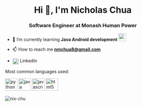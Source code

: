 <h1 align="center">Hi 👋, I'm Nicholas Chua</h1>
<h3 align="center">Software Engineer at Monash Human Power</h3>

- 🌱 I’m currently learning **Java Android development** <img src="https://devicons.github.io/devicon/devicon.git/icons/android/android-original-wordmark.svg" alt="android" width="25" height="25"/> 

- 📫 How to reach me **nmchua8@gmail.com**

- <a href="https://linkedin.com/in/nicholaschua0718" target="blank"><img align="center" src="https://cdn.jsdelivr.net/npm/simple-icons@3.0.1/icons/linkedin.svg" alt="nicholaschua0718" height="20" width="20" /></a> LinkedIn

Most common languages used:
<p align="left"><img src="https://devicons.github.io/devicon/devicon.git/icons/python/python-original.svg" alt="python" width="40" height="40"/> <img src="https://devicons.github.io/devicon/devicon.git/icons/java/java-original-wordmark.svg" alt="java" width="40" height="40"/> <img src="https://devicons.github.io/devicon/devicon.git/icons/javascript/javascript-original.svg" alt="javascript" width="40" height="40"/> <img src="https://devicons.github.io/devicon/devicon.git/icons/html5/html5-original-wordmark.svg" alt="html5" width="40" height="40"/></p>

<p><img align="left" src="https://github-readme-stats.vercel.app/api/top-langs/?username=nix-chu&layout=compact&hide=html" alt="nix-chu"/></p>
